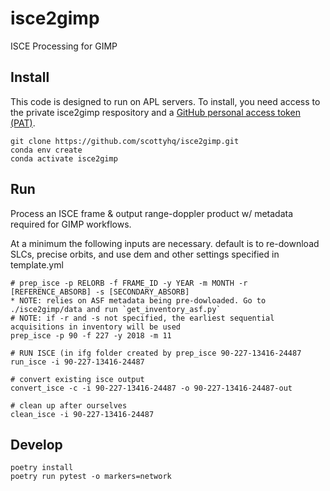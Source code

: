 # isce2gimp
ISCE Processing for GIMP

## Install

This code is designed to run on APL servers. To install, you need access to the private isce2gimp respository and a [GitHub personal access token (PAT)](https://docs.github.com/en/github/authenticating-to-github/keeping-your-account-and-data-secure/creating-a-personal-access-token).

```
git clone https://github.com/scottyhq/isce2gimp.git
conda env create
conda activate isce2gimp
```

## Run

Process an ISCE frame & output range-doppler product w/ metadata required for GIMP workflows.

At a minimum the following inputs are necessary. default is to re-download SLCs, precise orbits, and use
dem and other settings specified in template.yml

```
# prep_isce -p RELORB -f FRAME_ID -y YEAR -m MONTH -r [REFERENCE_ABSORB] -s [SECONDARY_ABSORB] 
* NOTE: relies on ASF metadata being pre-dowloaded. Go to ./isce2gimp/data and run `get_inventory_asf.py`
# NOTE: if -r and -s not specified, the earliest sequential acquisitions in inventory will be used
prep_isce -p 90 -f 227 -y 2018 -m 11

# RUN ISCE (in ifg folder created by prep_isce 90-227-13416-24487
run_isce -i 90-227-13416-24487

# convert existing isce output
convert_isce -c -i 90-227-13416-24487 -o 90-227-13416-24487-out

# clean up after ourselves
clean_isce -i 90-227-13416-24487
```

## Develop

```
poetry install
poetry run pytest -o markers=network
```
